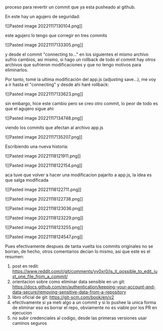 proceso para revertir un commit que ya esta pusheado al github.

En este hay un agujero de seguridad:

![[Pasted image 20221117130104.png]]

este agujero lo tengo que corregir en tres commits

![[Pasted image 20221117133305.png]]


y desde el commit "connecting to..." en los siguientes el mismo archivo sufrio cambios, asi mismo, si hago un rollback de todo el commit hay otros archivos que sufrieron modificaciones  y que no tengo motivos para eliminarlos.

Por tanto, tomé la ultima modificación del app.js (adjusting save...), me voy a ir hasta el "connecting" y desde ahi haré rollback:

![[Pasted image 20221117133623.png]]


sin embargo, hice este cambio pero se creo otro commit, lo peor de todo es que el agujero sigue ahi:

![[Pasted image 20221117134748.png]]

viendo los commits que afectan al archivo app.js

![[Pasted image 20221117135207.png]]

Escribiendo una nueva historia:

![[Pasted image 20221118121911.png]]

![[Pasted image 20221118122154.png]]

aca tuve que volver a hacer una modificacion pajarito a app.js, la idea es que salga modificada

![[Pasted image 20221118122711.png]]

![[Pasted image 20221118122738.png]]

![[Pasted image 20221118123036.png]]

![[Pasted image 20221118123229.png]]

![[Pasted image 20221118123255.png]]

![[Pasted image 20221118124547.png]]

Pues efectivamente despues de tanta vuelta los commits originales no se borran, de hecho, otros comentarios decian lo mismo, asi que este es el resumen:

1. post en redit: https://www.reddit.com/r/git/comments/yy0xr0/is_it_possible_to_edit_just_one_file_from_a_commit/
2. orientacion sobre como eliminar data sensible en un git: https://docs.github.com/en/authentication/keeping-your-account-and-data-secure/removing-sensitive-data-from-a-repository
3. libro oficial de git: https://git-scm.com/book/en/v2
4. efectivamente si ya meti algo a un commit y si lo pushee la unica forma de eliminar eso es borrar el repo, obviamente no es viable por los PR en ejecucion
5. no subir credenciales al codigo, desde las primeras versiones usar caminos seguros